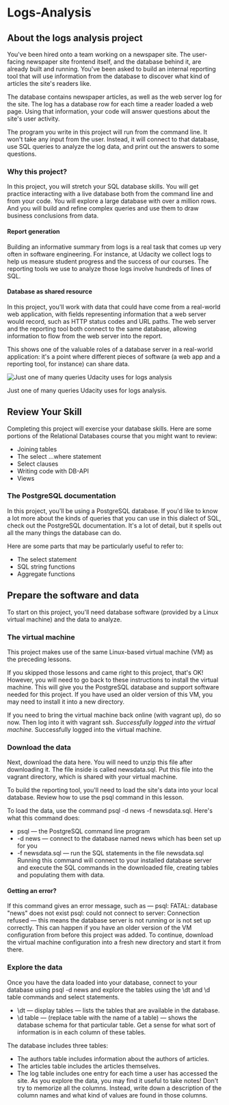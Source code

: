 # Logs-Analysis


## About the logs analysis project
You've been hired onto a team working on a newspaper site. The user-facing newspaper site frontend itself, and the database behind it, are already built and running. You've been asked to build an internal reporting tool that will use information from the database to discover what kind of articles the site's readers like.

The database contains newspaper articles, as well as the web server log for the site. The log has a database row for each time a reader loaded a web page. Using that information, your code will answer questions about the site's user activity.

The program you write in this project will run from the command line. It won't take any input from the user. Instead, it will connect to that database, use SQL queries to analyze the log data, and print out the answers to some questions.

### Why this project?
In this project, you will stretch your SQL database skills. You will get practice interacting with a live database both from the command line and from your code. You will explore a large database with over a million rows. And you will build and refine complex queries and use them to draw business conclusions from data.

#### Report generation
Building an informative summary from logs is a real task that comes up very often in software engineering. For instance, at Udacity we collect logs to help us measure student progress and the success of our courses. The reporting tools we use to analyze those logs involve hundreds of lines of SQL.

#### Database as shared resource
In this project, you'll work with data that could have come from a real-world web application, with fields representing information that a web server would record, such as HTTP status codes and URL paths. The web server and the reporting tool both connect to the same database, allowing information to flow from the web server into the report.

This shows one of the valuable roles of a database server in a real-world application: it's a point where different pieces of software (a web app and a reporting tool, for instance) can share data.

![Just one of many queries Udacity uses for logs analysis](https://d17h27t6h515a5.cloudfront.net/topher/2016/August/57bf410d_pasted-image-at-2016-08-24-18-22/pasted-image-at-2016-08-24-18-22.png)

Just one of many queries Udacity uses for logs analysis.

## Review Your Skill
Completing this project will exercise your database skills. Here are some portions of the Relational Databases course that you might want to review:

* Joining tables
* The select ...where statement
* Select clauses
* Writing code with DB-API
* Views

### The PostgreSQL documentation
In this project, you'll be using a PostgreSQL database. If you'd like to know a lot more about the kinds of queries that you can use in this dialect of SQL, check out the PostgreSQL documentation. It's a lot of detail, but it spells out all the many things the database can do.

Here are some parts that may be particularly useful to refer to:
* The select statement
* SQL string functions
* Aggregate functions

## Prepare the software and data
To start on this project, you'll need database software (provided by a Linux virtual machine) and the data to analyze.

### The virtual machine
This project makes use of the same Linux-based virtual machine (VM) as the preceding lessons.

If you skipped those lessons and came right to this project, that's OK! However, you will need to go back to these instructions to install the virtual machine. This will give you the PostgreSQL database and support software needed for this project. If you have used an older version of this VM, you may need to install it into a new directory.

If you need to bring the virtual machine back online (with vagrant up), do so now. Then log into it with vagrant ssh.
_Successfully logged into the virtual machine._
Successfully logged into the virtual machine.

### Download the data
Next, download the data here. You will need to unzip this file after downloading it. The file inside is called newsdata.sql. Put this file into the vagrant directory, which is shared with your virtual machine.

To build the reporting tool, you'll need to load the site's data into your local database. Review how to use the psql command in this lesson.

To load the data, use the command psql -d news -f newsdata.sql.
Here's what this command does:

* psql — the PostgreSQL command line program
* -d news — connect to the database named news which has been set up for you
* -f newsdata.sql — run the SQL statements in the file newsdata.sql
Running this command will connect to your installed database server and execute the SQL commands in the downloaded file, creating tables and populating them with data.

#### Getting an error?
If this command gives an error message, such as —
psql: FATAL: database "news" does not exist
psql: could not connect to server: Connection refused
— this means the database server is not running or is not set up correctly. This can happen if you have an older version of the VM configuration from before this project was added. To continue, download the virtual machine configuration into a fresh new directory and start it from there.

### Explore the data
Once you have the data loaded into your database, connect to your database using psql -d news and explore the tables using the \dt and \d table commands and select statements.

* \dt — display tables — lists the tables that are available in the database.
* \d table — (replace table with the name of a table) — shows the database schema for that particular table.
Get a sense for what sort of information is in each column of these tables.

The database includes three tables:

* The authors table includes information about the authors of articles.
* The articles table includes the articles themselves.
* The log table includes one entry for each time a user has accessed the site.
As you explore the data, you may find it useful to take notes! Don't try to memorize all the columns. Instead, write down a description of the column names and what kind of values are found in those columns.
